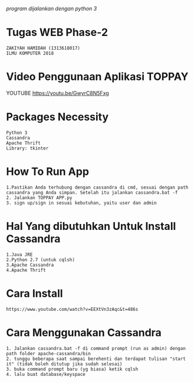 *program dijalankan dengan python 3*

# Tugas WEB Phase-2

    ZAKIYAH HAMIDAH (1313618017)
    ILMU KOMPUTER 2018

# Video Penggunaan Aplikasi TOPPAY
YOUTUBE 
https://youtu.be/GwyrC8N5Fxg

# Packages Necessity
    Python 3
    Cassandra
    Apache Thrift
    Library: tkinter

# How To Run App
    1.Pastikan Anda terhubung dengan cassandra di cmd, sesuai dengan path cassandra yang Anda simpan. Setelah itu jalankan cassandra.bat -f
    2. Jalankan TOPPAY APP.py
    3. sign up/sign in sesuai kebutuhan, yaitu user dan admin

# Hal Yang dibutuhkan Untuk Install Cassandra
    1.Java JRE
    2.Python 2.7 (untuk cqlsh)
    3.Apache Cassandra
    4.Apache Thrift

# Cara Install 
    https://www.youtube.com/watch?v=EEXtVn3zAqc&t=486s

# Cara Menggunakan Cassandra
    1. Jalankan cassandra.bat -f di command prompt (run as admin) dengan path folder apache-cassandra/bin
    2. tunggu beberapa saat sampai berehenti dan terdapat tulisan "start it" (tidak boleh ditutup jika sudah selesai)
    3. buka command prompt baru (yg biasa) ketik cqlsh
    4. lalu buat database/keyspace
